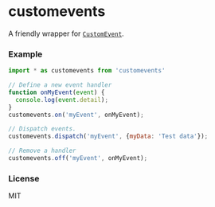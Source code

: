 # customevents
A friendly wrapper for [`CustomEvent`](https://developer.mozilla.org/en-US/docs/Web/API/CustomEvent).

### Example

```js
import * as customevents from 'customevents'

// Define a new event handler
function onMyEvent(event) {
  console.log(event.detail);
}
customevents.on('myEvent', onMyEvent);

// Dispatch events.
customevents.dispatch('myEvent', {myData: 'Test data'});

// Remove a handler
customevents.off('myEvent', onMyEvent);
```

### License
MIT
